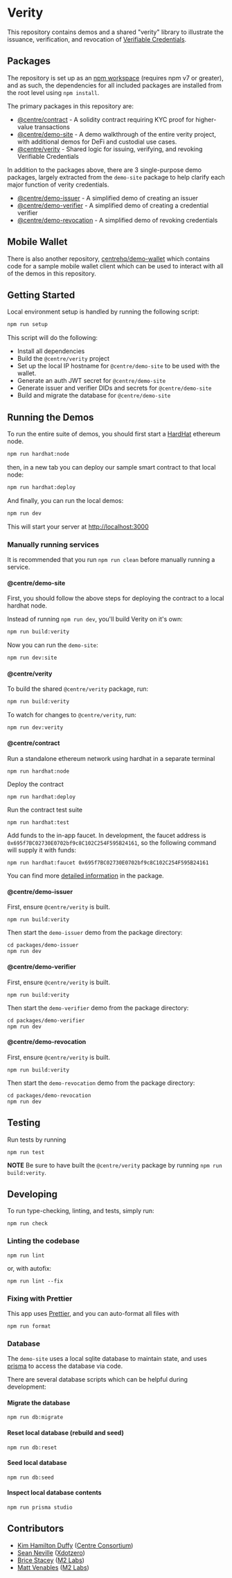 # Verity

This repository contains demos and a shared "verity" library to illustrate the
issuance, verification, and revocation of [Verifiable Credentials](https://www.w3.org/TR/vc-data-model/).

## Packages

The repository is set up as an [npm workspace](https://docs.npmjs.com/cli/v7/using-npm/workspaces) (requires npm v7 or greater),
and as such, the dependencies for all included packages are installed from the root level using `npm install`.

The primary packages in this repository are:

- [@centre/contract](./packages/contract) - A solidity contract requiring KYC proof for higher-value transactions
- [@centre/demo-site](./packages/demo-site) - A demo walkthrough of the entire verity project, with additional demos for DeFi and custodial use cases.
- [@centre/verity](./packages/verity) - Shared logic for issuing, verifying, and revoking Verifiable Credentials

In addition to the packages above, there are 3 single-purpose demo packages, largely extracted
from the `demo-site` package to help clarify each major function of verity credentials.

- [@centre/demo-issuer](./packages/demo-issuer) - A simplified demo of creating an issuer
- [@centre/demo-verifier](./packages/demo-verifier) - A simplified demo of creating a credential verifier
- [@centre/demo-revocation](./packages/demo-revocation) - A simplified demo of revoking credentials

## Mobile Wallet

There is also another repository, [centrehq/demo-wallet](https://github.com/centrehq/demo-wallet) which
contains code for a sample mobile wallet client which can be used to interact with all of the demos in
this repository.

## Getting Started

Local environment setup is handled by running the following script:

```sh
npm run setup
```

This script will do the following:

- Install all dependencies
- Build the `@centre/verity` project
- Set up the local IP hostname for `@centre/demo-site` to be used with the wallet.
- Generate an auth JWT secret for `@centre/demo-site`
- Generate issuer and verifier DIDs and secrets for `@centre/demo-site`
- Build and migrate the database for `@centre/demo-site`

## Running the Demos

To run the entire suite of demos, you should first start a [HardHat](https://hardhat.org)
ethereum node.

```sh
npm run hardhat:node
```

then, in a new tab you can deploy our sample smart contract to that local node:

```sh
npm run hardhat:deploy
```

And finally, you can run the local demos:

```sh
npm run dev
```

This will start your server at [http://localhost:3000](http://localhost:3000)

### Manually running services

It is recommended that you run `npm run clean` before manually running a service.

#### @centre/demo-site

First, you should follow the above steps for deploying the contract to
a local hardhat node.

Instead of running `npm run dev`, you'll build Verity on it's own:

```sh
npm run build:verity
```

Now you can run the `demo-site`:

```sh
npm run dev:site
```

#### @centre/verity

To build the shared `@centre/verity` package, run:

```sh
npm run build:verity
```

To watch for changes to `@centre/verity`, run:

```sh
npm run dev:verity
```

#### @centre/contract

Run a standalone ethereum network using hardhat in a separate terminal

```
npm run hardhat:node
```

Deploy the contract

```
npm run hardhat:deploy
```

Run the contract test suite

```
npm run hardhat:test
```

Add funds to the in-app faucet. In development, the faucet address is `0x695f7BC02730E0702bf9c8C102C254F595B24161`, so the following command will supply it with funds:

```
npm run hardhat:faucet 0x695f7BC02730E0702bf9c8C102C254F595B24161
```

You can find more [detailed information](./packages/contract) in the package.

#### @centre/demo-issuer

First, ensure `@centre/verity` is built.

```
npm run build:verity
```

Then start the `demo-issuer` demo from the package directory:

```
cd packages/demo-issuer
npm run dev
```

#### @centre/demo-verifier

First, ensure `@centre/verity` is built.

```
npm run build:verity
```

Then start the `demo-verifier` demo from the package directory:

```
cd packages/demo-verifier
npm run dev
```

#### @centre/demo-revocation

First, ensure `@centre/verity` is built.

```
npm run build:verity
```

Then start the `demo-revocation` demo from the package directory:

```
cd packages/demo-revocation
npm run dev
```

## Testing

Run tests by running

```
npm run test
```

**NOTE** Be sure to have built the `@centre/verity` package by running `npm run build:verity`.

## Developing

To run type-checking, linting, and tests, simply run:

```
npm run check
```

### Linting the codebase

```
npm run lint
```

or, with autofix:

```
npm run lint --fix
```

### Fixing with Prettier

This app uses [Prettier](https://prettier.io), and you can auto-format all files with

```
npm run format
```

### Database

The `demo-site` uses a local sqlite database to maintain state, and uses
[prisma](https://prisma.io) to access the database via code.

There are several database scripts which can be helpful during development:

#### Migrate the database

```
npm run db:migrate
```

#### Reset local database (rebuild and seed)

```
npm run db:reset
```

#### Seed local database

```
npm run db:seed
```

#### Inspect local database contents

```
npm run prisma studio
```

## Contributors

- [Kim Hamilton Duffy](https://github.com/kimdhamilton) ([Centre Consortium](https://centre.io))
- [Sean Neville](https://github.com/psnevio) ([Xdotzero](http://xdotzero.com))
- [Brice Stacey](https://github.com/bricestacey) ([M2 Labs](https://m2.xyz))
- [Matt Venables](https://github.com/venables) ([M2 Labs](https://m2.xyz))
